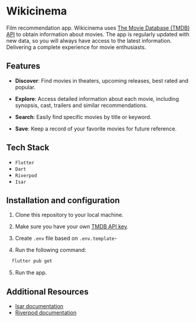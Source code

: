 # Wikicinema

Film recommendation app. Wikicinema uses [The Movie Database (TMDB) API](https://www.themoviedb.org/) to obtain information about movies. The app is regularly updated with new data, so you will always have access to the latest information. Delivering a complete experience for movie enthusiasts.

## Features

- **Discover**: Find movies in theaters, upcoming releases, best rated and popular.

- **Explore**: Access detailed information about each movie, including synopsis, cast, trailers and similar recommendations.

- **Search**: Easily find specific movies by title or keyword.

- **Save**: Keep a record of your favorite movies for future reference.

## Tech Stack

- `Flutter`
- `Dart`
- `Riverpod`
- `Isar`

## Installation and configuration

1. Clone this repository to your local machine.

2. Make sure you have your own [TMDB API key](https://www.themoviedb.org/settings/api).

3. Create `.env` file based on `.env.template`-

4. Run the following command:

```bash
  flutter pub get
```

5. Run the app.

## Additional Resources

- [Isar documentation](https://isar.dev/)
- [Riverpod documentation](https://docs-v2.riverpod.dev/)